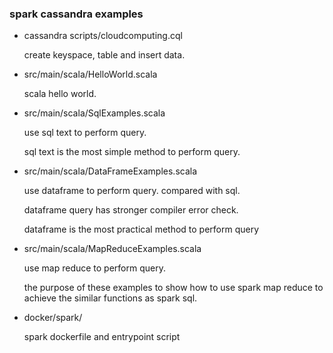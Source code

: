 ### spark cassandra examples

* cassandra scripts/cloudcomputing.cql 
 
    create keyspace, table and insert data.

* src/main/scala/HelloWorld.scala
 
    scala hello world.

* src/main/scala/SqlExamples.scala
    
    use sql text to perform query. 
    
    sql text is the most simple method to perform query. 

* src/main/scala/DataFrameExamples.scala

    use dataframe to perform query. compared with sql. 
    
    dataframe query has stronger compiler error check. 
    
    dataframe is the most practical method to perform query

* src/main/scala/MapReduceExamples.scala

    use map reduce to perform query. 
    
    the purpose of these examples to show how to use spark map reduce to achieve the similar functions as spark sql.

* docker/spark/
    
    spark dockerfile and entrypoint script
